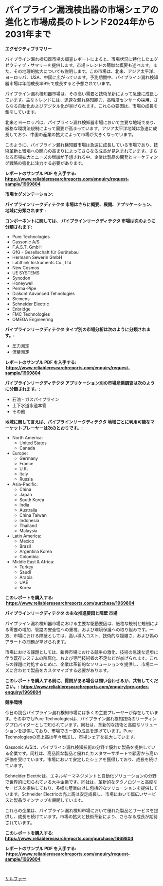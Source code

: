 <p><h1>パイプライン漏洩検出器の市場シェアの進化と市場成長のトレンド2024年から2031年まで</h1></p><p><strong>エグゼクティブサマリー</strong></p>
<p><p>パイプライン漏れ検知器市場の調査レポートによると、市場状況に特化したエグゼクティブ・サマリーを提供します。市場トレンドの簡単な概要も述べます。また、その地理的拡大についても説明します。この市場は、北米、アジア太平洋、ヨーロッパ、USA、中国に広がっています。予測期間中、パイプライン漏れ検知器市場は年間成長率9％で成長すると予想されています。</p><p>パイプライン漏れ検知器市場は、その高い需要と技術革新によって急速に成長しています。主なトレンドには、迅速な漏れ検知能力、高精度センサーの採用、さらなる自動化およびデジタル化が挙げられます。これらの要因は、市場の成長を牽引しています。</p><p>北米とヨーロッパは、パイプライン漏れ検知器市場において主要な地域であり、厳格な環境法規制によって需要が高まっています。アジア太平洋地域は急速に成長しており、中国の産業の拡大によって市場が大きくなっています。</p><p>このように、パイプライン漏れ検知器市場は急速に成長している市場であり、技術革新と環境への関心の高まりによってさらなる成長が見込まれています。さらなる市場拡大とニーズの増加が予想される中、企業は製品の開発とマーケティング戦略の強化に注力する必要があります。</p></p>
<p><strong>レポートのサンプル PDF を入手する: <a href="https://www.reliableresearchreports.com/enquiry/request-sample/1969804">https://www.reliableresearchreports.com/enquiry/request-sample/1969804</a></strong></p>
<p><strong>市場セグメンテーション:</strong></p>
<p><strong> パイプラインリークディテクタ 市場はさらに概要、展開、アプリケーション、地域に分類されます :</strong></p>
<p><strong>コンポーネントに関しては、 パイプラインリークディテクタ 市場は次のように分類されます: &nbsp;</strong></p>
<p><ul><li>Pure Technologies</li><li>Gassonic A/S</li><li>F.A.S.T. GmbH</li><li>GfG - Gesellschaft für Gerätebau</li><li>Hermann Sewerin GmbH</li><li>Labthink Instruments Co., Ltd.</li><li>New Cosmos</li><li>UE SYSTEMS</li><li>Synodon</li><li>Honeywell</li><li>Perma-Pipe</li><li>Diakont Advanced Tehnologies</li><li>Siemens</li><li>Schneider Electric</li><li>Enbridge</li><li>FMC Technologies</li><li>OMEGA Engineering</li></ul></p>
<p><strong> パイプラインリークディテクタ タイプ別の市場分析は次のように分類されます。:</strong></p>
<p><ul><li>圧力測定</li><li>流量測定</li></ul></p>
<p><strong>レポートのサンプル PDF を入手する: &nbsp;<a href="https://www.reliableresearchreports.com/enquiry/request-sample/1969804">https://www.reliableresearchreports.com/enquiry/request-sample/1969804</a></strong></p>
<p><strong> パイプラインリークディテクタ アプリケーション別の市場産業調査は次のように分類されます。:</strong></p>
<p><ul><li>石油・ガスパイプライン</li><li>上下水道水道本管</li><li>その他</li></ul></p>
<p><strong>地域に関して言えば、パイプラインリークディテクタ 地域ごとに利用可能なマーケットプレーヤーは次のとおりです。:</strong></p>
<p><ul>
    <li>
        North America:
        <ul>
            <li>United States</li>
            <li>Canada</li>
        </ul>
    </li>
    <li>
        Europe:
        <ul>
            <li>Germany</li>
            <li>France</li>
            <li>U.K.</li>
            <li>Italy</li>
            <li>Russia</li>
        </ul>
    </li>
    <li>
        Asia-Pacific:
        <ul>
            <li>China</li>
            <li>Japan</li>
            <li>South Korea</li>
            <li>India</li>
            <li>Australia</li>
            <li>China Taiwan</li>
            <li>Indonesia</li>
            <li>Thailand</li>
            <li>Malaysia</li>
        </ul>
    </li>
    <li>
        Latin America:
        <ul>
            <li>Mexico</li>
            <li>Brazil</li>
            <li>Argentina Korea</li>
            <li>Colombia</li>
        </ul>
    </li>
    <li>
        Middle East & Africa:
        <ul>
            <li>Turkey</li>
            <li>Saudi</li>
            <li>Arabia</li>
            <li>UAE</li>
            <li>Korea</li>
        </ul>
    </li>
    </ul></p>
<p><strong>このレポートを購入する: &nbsp;<a href="https://www.reliableresearchreports.com/purchase/1969804">https://www.reliableresearchreports.com/purchase/1969804</a></strong></p>
<p><strong>パイプラインリークディテクタ の主な推進要因と障壁 市場</strong></p>
<p><p>パイプライン漏れ検知器市場における主要な駆動要因は、厳格な規制と規制による需要の増加、管路の安全性への重視、および環境保護への取り組みです。一方、市場における障壁としては、高い導入コスト、技術的な複雑さ、および偽のアラートの問題が挙げられます。</p><p>市場における課題としては、新興市場における競争の激化、技術の急速な進歩に伴う既存システムの陳腐化、および専門技術者の不足などが挙げられます。これらの課題に対処するために、企業は革新的なソリューションを提供し、市場ニーズに合わせて製品をカスタマイズする必要があります。</p></p>
<p><strong>このレポートを購入する前に、質問がある場合は問い合わせるか、共有してください。:&nbsp; <a href="https://www.reliableresearchreports.com/enquiry/pre-order-enquiry/1969804">https://www.reliableresearchreports.com/enquiry/pre-order-enquiry/1969804</a></strong></p>
<p><strong>競争環境</strong></p>
<p><p>今日の競合パイプライン漏れ検知市場には多くの主要プレーヤーが存在しています。その中でもPure Technologiesは、パイプライン漏れ検知技術のリーディングプロバイダーとして知られています。同社は、革新的な技術と高度なソリューションを提供しており、市場での一定の成長を遂げています。Pure Technologiesの売上高は年々増加し、市場シェアを拡大しています。</p><p>Gassonic A/Sは、パイプライン漏れ検知技術の分野で優れた製品を提供している企業です。同社は、高品質な製品と優れたカスタマーサポートで顧客から高い評価を受けています。市場において安定したシェアを獲得しており、成長を続けています。</p><p>Schneider Electricは、エネルギーマネジメントと自動化ソリューションの分野で世界的に知られている大手企業です。同社は、革新的なテクノロジーと高度なサービスを提供しており、多様な産業向けに包括的なソリューションを提供しています。Schneider Electricの売上高は安定成長し、市場において幅広いサービスと製品ラインナップを展開しています。</p><p>これらの企業は、パイプライン漏れ検知市場において優れた製品とサービスを提供し、成長を続けています。市場の拡大と技術革新により、さらなる成長が期待されています。</p></p>
<p><strong>このレポートを購入する: &nbsp; <a href="https://www.reliableresearchreports.com/purchase/1969804">https://www.reliableresearchreports.com/purchase/1969804</a></strong></p>
<p><strong>レポートのサンプル PDF を入手する: &nbsp;<a href="https://www.reliableresearchreports.com/enquiry/request-sample/1969804">https://www.reliableresearchreports.com/enquiry/request-sample/1969804</a></strong><strong></strong></p>
<p>&nbsp;</p>
<p><p><a href="https://medium.com/@lenorakris2023/%E7%A1%AB%E9%BB%84%E5%B8%82%E5%A0%B4%E8%A6%8F%E6%A8%A1-%E5%B8%82%E5%A0%B4%E5%B1%95%E6%9C%9B%E3%81%A8%E5%B8%82%E5%A0%B4%E4%BA%88%E6%B8%AC-2024%E5%B9%B4%E3%81%8B%E3%82%892031%E5%B9%B4-a96cefce298a">サルファー</a></p></p>